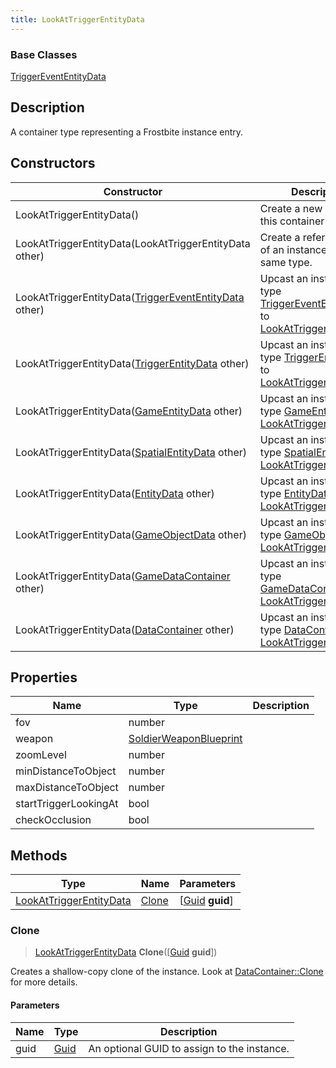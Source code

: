 ```yaml
---
title: LookAtTriggerEntityData
---
```

### Base Classes

[TriggerEventEntityData](TriggerEventEntityData)

## Description

A container type representing a Frostbite instance entry.

## Constructors

| Constructor                                                                        | Description                                                                                                                           |
| ---------------------------------------------------------------------------------- | ------------------------------------------------------------------------------------------------------------------------------------- |
| LookAtTriggerEntityData()                                                          | Create a new instance of this container type.                                                                                         |
| LookAtTriggerEntityData(LookAtTriggerEntityData other)                             | Create a reference copy of an instance of the same type.                                                                              |
| LookAtTriggerEntityData([TriggerEventEntityData](TriggerEventEntityData) other)    | Upcast an instance of type [TriggerEventEntityData](TriggerEventEntityData) to [LookAtTriggerEntityData](LookAtTriggerEntityData).    |
| LookAtTriggerEntityData([TriggerEntityData](TriggerEntityData) other)              | Upcast an instance of type [TriggerEntityData](TriggerEntityData) to [LookAtTriggerEntityData](LookAtTriggerEntityData).              |
| LookAtTriggerEntityData([GameEntityData](GameEntityData) other)                    | Upcast an instance of type [GameEntityData](GameEntityData) to [LookAtTriggerEntityData](LookAtTriggerEntityData).                    |
| LookAtTriggerEntityData([SpatialEntityData](SpatialEntityData) other)              | Upcast an instance of type [SpatialEntityData](SpatialEntityData) to [LookAtTriggerEntityData](LookAtTriggerEntityData).              |
| LookAtTriggerEntityData([EntityData](EntityData) other)                            | Upcast an instance of type [EntityData](EntityData) to [LookAtTriggerEntityData](LookAtTriggerEntityData).                            |
| LookAtTriggerEntityData([GameObjectData](GameObjectData) other)                    | Upcast an instance of type [GameObjectData](GameObjectData) to [LookAtTriggerEntityData](LookAtTriggerEntityData).                    |
| LookAtTriggerEntityData([GameDataContainer](GameDataContainer) other)              | Upcast an instance of type [GameDataContainer](GameDataContainer) to [LookAtTriggerEntityData](LookAtTriggerEntityData).              |
| LookAtTriggerEntityData([DataContainer](/vext/ref/shared/class/datacontainer) other) | Upcast an instance of type [DataContainer](/vext/ref/shared/class/datacontainer) to [LookAtTriggerEntityData](LookAtTriggerEntityData). |

## Properties

| Name                  | Type                                             | Description |
| --------------------- | ------------------------------------------------ | ----------- |
| fov                   | number                                           |             |
| weapon                | [SoldierWeaponBlueprint](SoldierWeaponBlueprint) |             |
| zoomLevel             | number                                           |             |
| minDistanceToObject   | number                                           |             |
| maxDistanceToObject   | number                                           |             |
| startTriggerLookingAt | bool                                             |             |
| checkOcclusion        | bool                                             |             |

## Methods

| Type                                               | Name            | Parameters                                     |
| -------------------------------------------------- | --------------- | ---------------------------------------------- |
| [LookAtTriggerEntityData](LookAtTriggerEntityData) | [Clone](#clone) | \[[Guid](/vext/ref/shared/class/guid) **guid**\] |

### Clone

> [LookAtTriggerEntityData](LookAtTriggerEntityData) **Clone**(\[[Guid](/vext/ref/shared/class/guid) **guid**\])

Creates a shallow-copy clone of the instance. Look at [DataContainer::Clone](/vext/ref/shared/class/datacontainer#clone) for more details.

#### Parameters

| Name | Type         | Description                                 |
| ---- | ------------ | ------------------------------------------- |
| guid | [Guid](Guid) | An optional GUID to assign to the instance. |
